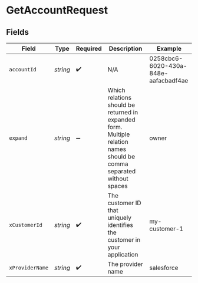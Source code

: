 # GetAccountRequest


## Fields

| Field                                                                                                                 | Type                                                                                                                  | Required                                                                                                              | Description                                                                                                           | Example                                                                                                               |
| --------------------------------------------------------------------------------------------------------------------- | --------------------------------------------------------------------------------------------------------------------- | --------------------------------------------------------------------------------------------------------------------- | --------------------------------------------------------------------------------------------------------------------- | --------------------------------------------------------------------------------------------------------------------- |
| `accountId`                                                                                                           | *string*                                                                                                              | :heavy_check_mark:                                                                                                    | N/A                                                                                                                   | 0258cbc6-6020-430a-848e-aafacbadf4ae                                                                                  |
| `expand`                                                                                                              | *string*                                                                                                              | :heavy_minus_sign:                                                                                                    | Which relations should be returned in expanded form. Multiple relation names should be comma separated without spaces | owner                                                                                                                 |
| `xCustomerId`                                                                                                         | *string*                                                                                                              | :heavy_check_mark:                                                                                                    | The customer ID that uniquely identifies the customer in your application                                             | my-customer-1                                                                                                         |
| `xProviderName`                                                                                                       | *string*                                                                                                              | :heavy_check_mark:                                                                                                    | The provider name                                                                                                     | salesforce                                                                                                            |